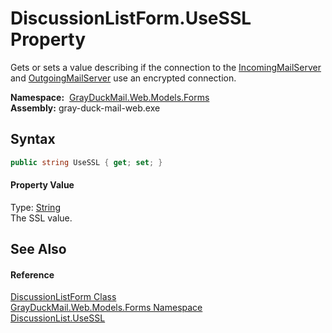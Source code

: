 DiscussionListForm.UseSSL Property
==================================
Gets or sets a value describing if the connection to the [IncomingMailServer][1] and [OutgoingMailServer][2] use an encrypted connection.

  **Namespace:**  [GrayDuckMail.Web.Models.Forms][3]  
  **Assembly:** gray-duck-mail-web.exe

Syntax
------

```csharp
public string UseSSL { get; set; }
```

#### Property Value
Type: [String][4]  
 The SSL value. 

See Also
--------

#### Reference
[DiscussionListForm Class][5]  
[GrayDuckMail.Web.Models.Forms Namespace][3]  
[DiscussionList.UseSSL][6]  

[1]: IncomingMailServer.md
[2]: OutgoingMailServer.md
[3]: ../README.md
[4]: https://docs.microsoft.com/dotnet/api/system.string
[5]: README.md
[6]: ../../GrayDuckMail.Common.Database/DiscussionList/UseSSL.md